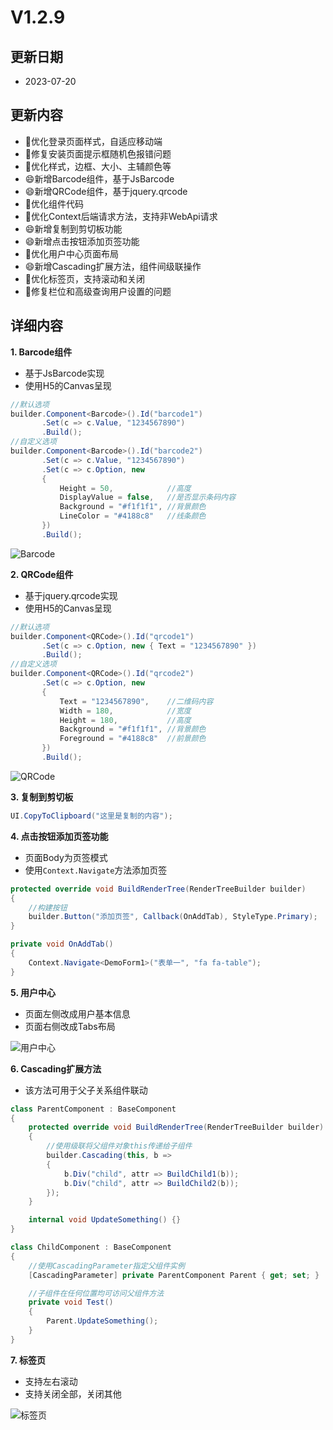 # V1.2.9

## 更新日期

- 2023-07-20

## 更新内容

- 🔨优化登录页面样式，自适应移动端
- 🐛修复安装页面提示框随机色报错问题
- 🔨优化样式，边框、大小、主辅颜色等
- 😄新增Barcode组件，基于JsBarcode
- 😄新增QRCode组件，基于jquery.qrcode
- 🔨优化组件代码
- 🔨优化Context后端请求方法，支持非WebApi请求
- 😄新增复制到剪切板功能
- 😄新增点击按钮添加页签功能
- 🔨优化用户中心页面布局
- 😄新增Cascading扩展方法，组件间级联操作
- 🔨优化标签页，支持滚动和关闭
- 🐛修复栏位和高级查询用户设置的问题

## 详细内容

**1. Barcode组件**

- 基于JsBarcode实现
- 使用H5的Canvas呈现

```csharp
//默认选项
builder.Component<Barcode>().Id("barcode1")
       .Set(c => c.Value, "1234567890")
       .Build();
//自定义选项
builder.Component<Barcode>().Id("barcode2")
       .Set(c => c.Value, "1234567890")
       .Set(c => c.Option, new
       {
           Height = 50,            //高度
           DisplayValue = false,   //是否显示条码内容
           Background = "#f1f1f1", //背景颜色
           LineColor = "#4188c8"   //线条颜色
       })
       .Build();
```

![Barcode](https://foruda.gitee.com/images/1689669363664459304/0e8a1aea_14334.png "屏幕截图")

**2. QRCode组件**

- 基于jquery.qrcode实现
- 使用H5的Canvas呈现

```csharp
//默认选项
builder.Component<QRCode>().Id("qrcode1")
       .Set(c => c.Option, new { Text = "1234567890" })
       .Build();
//自定义选项
builder.Component<QRCode>().Id("qrcode2")
       .Set(c => c.Option, new
       {
           Text = "1234567890",    //二维码内容
           Width = 180,            //宽度
           Height = 180,           //高度
           Background = "#f1f1f1", //背景颜色
           Foreground = "#4188c8"  //前景颜色
       })
       .Build();
```

![QRCode](https://foruda.gitee.com/images/1689669420002070087/d22384ad_14334.png "屏幕截图")

**3. 复制到剪切板**

```csharp
UI.CopyToClipboard("这里是复制的内容");
```

**4. 点击按钮添加页签功能**

- 页面Body为页签模式
- 使用`Context.Navigate`方法添加页签

```csharp
protected override void BuildRenderTree(RenderTreeBuilder builder)
{
    //构建按钮
    builder.Button("添加页签", Callback(OnAddTab), StyleType.Primary);
}

private void OnAddTab()
{
    Context.Navigate<DemoForm1>("表单一", "fa fa-table");
}
```

**5. 用户中心**

- 页面左侧改成用户基本信息
- 页面右侧改成Tabs布局

![用户中心](https://foruda.gitee.com/images/1689669016168639429/700fcfd4_14334.png "屏幕截图")

**6. Cascading扩展方法**

- 该方法可用于父子关系组件联动

```csharp
class ParentComponent : BaseComponent
{
    protected override void BuildRenderTree(RenderTreeBuilder builder)
    {
        //使用级联将父组件对象this传递给子组件
        builder.Cascading(this, b =>
        {
            b.Div("child", attr => BuildChild1(b));
            b.Div("child", attr => BuildChild2(b));
        });
    }

    internal void UpdateSomething() {}
}

class ChildComponent : BaseComponent
{
    //使用CascadingParameter指定父组件实例
    [CascadingParameter] private ParentComponent Parent { get; set; }

    //子组件在任何位置均可访问父组件方法
    private void Test()
    {
        Parent.UpdateSomething();
    }
}
```

**7. 标签页**

- 支持左右滚动
- 支持关闭全部，关闭其他

![标签页](https://foruda.gitee.com/images/1689737651471994227/14a8b0e8_14334.png "屏幕截图")
